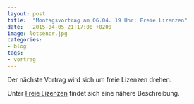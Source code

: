 ```yaml
---
layout: post
title:  "Montagsvortrag am 06.04. 19 Uhr: Freie Lizenzen"
date:   2015-04-05 21:17:00 +0200
image: letsencr.jpg
categories:
- blog
tags:
- vortrag
---
```

Der nächste Vortrag wird sich um freie Lizenzen drehen.

Unter [Freie Lizenzen](https://chaotikum.org/projekte:vortraege:2015-04-06) findet sich eine nähere Beschreibung.
